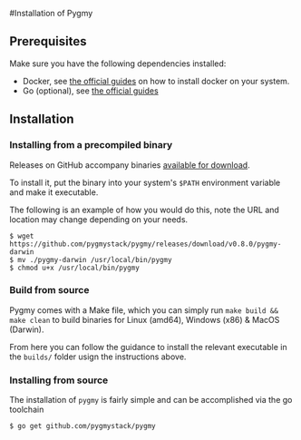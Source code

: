 #Installation of Pygmy

## Prerequisites
Make sure you have the following dependencies installed:

* Docker, see [the official guides](https://docs.docker.com/engine/installation/) on how to install docker on your system.
* Go (optional), see [the official guides](https://golang.org/doc/install)

## Installation

### Installing from a precompiled binary

Releases on GitHub accompany binaries [available for download](https://github.com/pygmystack/pygmy/releases).

To install it, put the binary into your system's `$PATH` environment variable and make it executable.

The following is an example of how you would do this, note the URL and location may change depending on your needs.
```console
$ wget https://github.com/pygmystack/pygmy/releases/download/v0.8.0/pygmy-darwin
$ mv ./pygmy-darwin /usr/local/bin/pygmy
$ chmod u+x /usr/local/bin/pygmy
```

### Build from source

Pygmy comes with a Make file, which you can simply run `make build && make clean` to build binaries for Linux (amd64), Windows (x86) & MacOS (Darwin).

From here you can follow the guidance to install the relevant executable in the `builds/` folder usign the instructions above.

### Installing from source

The installation of `pygmy` is fairly simple and can be accomplished via the go toolchain

```console
$ go get github.com/pygmystack/pygmy
```